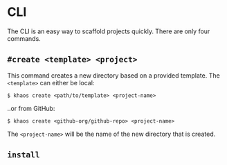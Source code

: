 
# CLI

The CLI is an easy way to scaffold projects quickly. There are only four commands.

## `#create <template> <project>`

This command creates a new directory based on a provided template. The `<template>` can either be local:

```
$ khaos create <path/to/template> <project-name>
```

..or from GitHub:

```
$ khaos create <github-org/github-repo> <project-name>
```

The `<project-name>` will be the name of the new directory that is created.

## `install` <template> [<name>]

This command installs a `<template>` from GitHub locally to be named as `<name>`. Here's an example:

```
$ khaos install segmentio/khaos-node node

   khaos · Saved "segmentio/khaos-node" as "node"!
   khaos · Run `khaos create node <project>` to get started.
```

## `list`

This command lists all the templates you have installed locally via Khaos.

```
$ khaos list

   khaos · app
   khaos · keku
   khaos · node
```

## `update` <template>

This command updates the locally installed `<template>`. It'll pull the most recent template from GitHub and save that locally under the same name.

```
$ khaos update node

   khaos · Updated the local "node" template.

```

## Options

For all commands, you can also pass optional flags `-d` (`--directory`), which will tell Khaos where to look for templates.

